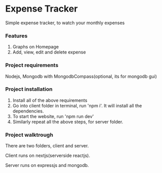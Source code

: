 # Expense Tracker

Simple expense tracker, to watch your monthly expenses

### Features

1. Graphs on Homepage
1. Add, view, edit and delete expense

### Project requirements

Nodejs, Mongodb with MongodbCompass(optional, its for mongodb gui)

### Project installation

1. Install all of the above requirements
1. Go into client folder in terminal, run 'npm i'. It will install all the dependencies.
1. To start the website, run 'npm run dev'
1. Similarly repeat all the above steps, for server folder.

### Project walktrough

There are two folders, client and server. 

Client runs on nextjs(serverside reactjs). 

Server runs on expressjs and mongodb. 